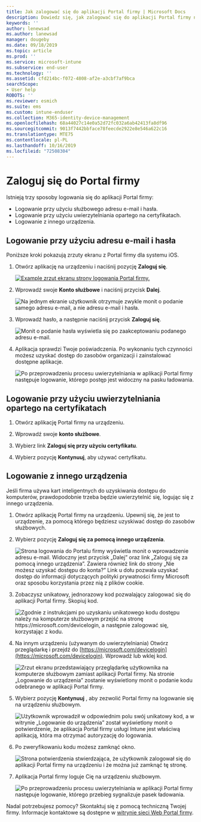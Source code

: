 ```yaml
---
title: Jak zalogować się do aplikacji Portal firmy | Microsoft Docs
description: Dowiedz się, jak zalogować się do aplikacji Portal firmy na wielu platformach.
keywords: ''
author: lenewsad
ms.author: lanewsad
manager: dougeby
ms.date: 09/18/2019
ms.topic: article
ms.prod: ''
ms.service: microsoft-intune
ms.subservice: end-user
ms.technology: ''
ms.assetid: cfd214bc-f072-4808-af2e-a3cbf7af9bca
searchScope:
- User help
ROBOTS: ''
ms.reviewer: esmich
ms.suite: ems
ms.custom: intune-enduser
ms.collection: M365-identity-device-management
ms.openlocfilehash: 68a44027c14e0a52d72fc032a6ab42413fa8df96
ms.sourcegitcommit: 9013f7442bbface78feecde2922e8e546a622c16
ms.translationtype: MTE75
ms.contentlocale: pl-PL
ms.lasthandoff: 10/16/2019
ms.locfileid: "72508304"
---
```

# <a name="sign-in-to-company-portal"></a>Zaloguj się do Portal firmy  

Istnieją trzy sposoby logowania się do aplikacji Portal firmy:

* Logowanie przy użyciu służbowego adresu e-mail i hasła.  
* Logowanie przy użyciu uwierzytelniania opartego na certyfikatach.  
* Logowanie z innego urządzenia.    


## <a name="sign-in-with-your-email-address-and-password"></a>Logowanie przy użyciu adresu e-mail i hasła
Poniższe kroki pokazują zrzuty ekranu z Portal firmy dla systemu iOS.  

1. Otwórz aplikację na urządzeniu i naciśnij pozycję **Zaloguj się**.  

   [![Example zrzut ekranu strony logowania Portal firmy. ](/intune-user-help/media/intune-ios-cp-signin-1908.png)](/intune-user-help/media/intune-ios-cp-signin-lightbox-1908.png#lightbox)  


2. Wprowadź swoje **Konto służbowe** i naciśnij przycisk **Dalej**.

   ![Na jednym ekranie użytkownik otrzymuje zwykle monit o podanie samego adresu e-mail, a nie adresu e-mail i hasła.](/intune-user-help/media/cp_ios_aad_signin_after_1804_002.png)

3. Wprowadź hasło, a następnie naciśnij przycisk **Zaloguj się**.

   ![Monit o podanie hasła wyświetla się po zaakceptowaniu podanego adresu e-mail.](/intune-user-help/media/cp_ios_aad_signin_after_1804_003.png)

4. Aplikacja sprawdzi Twoje poświadczenia. Po wykonaniu tych czynności możesz uzyskać dostęp do zasobów organizacji i zainstalować dostępne aplikacje.  

   ![Po przeprowadzeniu procesu uwierzytelniania w aplikacji Portal firmy następuje logowanie, którego postęp jest widoczny na pasku ładowania.](/intune-user-help/media/cp_ios_aad_signin_after_1804_004.png)

## <a name="sign-in-with-certificate-based-authentication"></a>Logowanie przy użyciu uwierzytelniania opartego na certyfikatach

1. Otwórz aplikację Portal firmy na urządzeniu.  

2. Wprowadź swoje **konto służbowe**.  

3. Wybierz link **Zaloguj się przy użyciu certyfikatu**.  

4. Wybierz pozycję **Kontynuuj**, aby używać certyfikatu.  

## <a name="sign-in-from-another-device"></a>Logowanie z innego urządzenia

Jeśli firma używa kart inteligentnych do uzyskiwania dostępu do komputerów, prawdopodobnie trzeba będzie uwierzytelnić się, logując się z innego urządzenia.  

1. Otwórz aplikację Portal firmy na urządzeniu. Upewnij się, że jest to urządzenie, za pomocą którego będziesz uzyskiwać dostęp do zasobów służbowych.       

1. Wybierz pozycję **Zaloguj się za pomocą innego urządzenia**.  

   ![Strona logowania do Portalu firmy wyświetla monit o wprowadzenie adresu e-mail.  Widoczny jest przycisk „Dalej” oraz link „Zaloguj się za pomocą innego urządzenia”. Zawiera również link do strony „Nie możesz uzyskać dostępu do konta?” Link u dołu pozwala uzyskać dostęp do informacji dotyczących polityki prywatności firmy Microsoft oraz sposobu korzystania przez nią z plików cookie.](/intune-user-help/media/cp_ios_aad_signin_after_1804_005.png)

2. Zobaczysz unikatowy, jednorazowy kod pozwalający zalogować się do aplikacji Portal firmy. Skopiuj kod.

   ![Zgodnie z instrukcjami po uzyskaniu unikatowego kodu dostępu należy na komputerze służbowym przejść na stronę https://microsoft.com/devicelogin, a następnie zalogować się, korzystając z kodu.](/intune-user-help/media/cp_ios_aad_signin_after_1804_006.png)

3. Na innym urządzeniu (używanym do uwierzytelniania) Otwórz przeglądarkę i przejdź do [https://microsoft.com/devicelogin](https://microsoft.com/devicelogin). Wprowadź lub wklej kod.  

   ![Zrzut ekranu przedstawiający przeglądarkę użytkownika na komputerze służbowym zamiast aplikacji Portal firmy. Na stronie „Logowanie do urządzenia” zostanie wyświetlony monit o podanie kodu odebranego w aplikacji Portal firmy.](/intune/media/cp_ios_aad_signin_from_another_device_after_1704_004.png)

4. Wybierz pozycję __Kontynuuj__ , aby zezwolić Portal firmy na logowanie się na urządzeniu służbowym.   

   ![Użytkownik wprowadził w odpowiednim polu swój unikatowy kod, a w witrynie „Logowanie do urządzenia” został wyświetlony monit o potwierdzenie, że aplikacja Portal firmy usługi Intune jest właściwą aplikacją, która ma otrzymać autoryzację do logowania.](/intune/media/cp_ios_aad_signin_from_another_device_after_1704_005.png)

5. Po zweryfikowaniu kodu możesz zamknąć okno.  

   ![Strona potwierdzenia stwierdzająca, że użytkownik zalogował się do aplikacji Portal firmy na urządzeniu i że można już zamknąć tę stronę.](/intune/media/cp_ios_aad_signin_from_another_device_after_1704_006.png)

6. Aplikacja Portal firmy loguje Cię na urządzeniu służbowym.  

   ![Po przeprowadzeniu procesu uwierzytelniania w aplikacji Portal firmy następuje logowanie, którego przebieg sygnalizuje pasek ładowania.](/intune-user-help/media/cp_ios_aad_signin_after_1804_007.png)

Nadal potrzebujesz pomocy? Skontaktuj się z pomocą techniczną Twojej firmy. Informacje kontaktowe są dostępne w [witrynie sieci Web Portal firmy](https://go.microsoft.com/fwlink/?linkid=2010980).  
